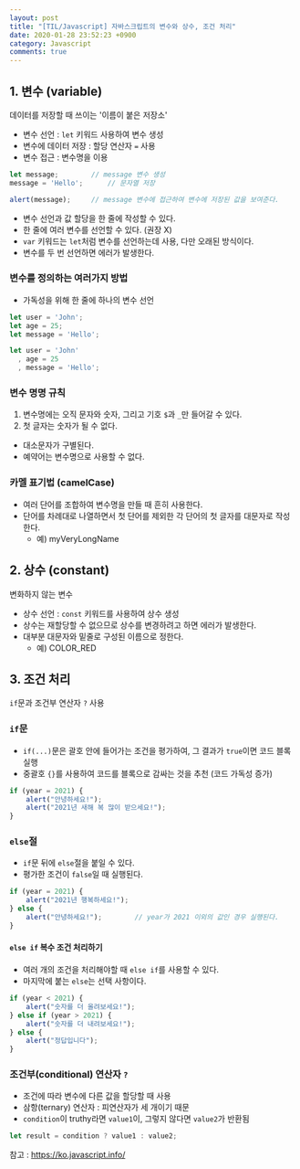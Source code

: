 ```yaml
---
layout: post
title: "[TIL/Javascript] 자바스크립트의 변수와 상수, 조건 처리"
date: 2020-01-28 23:52:23 +0900
category: Javascript
comments: true
---
```


## 1. 변수 (variable)

데이터를 저장할 때 쓰이는 '이름이 붙은 저장소'
* 변수 선언 : `let` 키워드 사용하여 변수 생성
* 변수에 데이터 저장 : 할당 연산자 `=` 사용
* 변수 접근 : 변수명을 이용

```javascript
let message;		// message 변수 생성
message = 'Hello';		// 문자열 저장

alert(message);		// message 변수에 접근하여 변수에 저장된 값을 보여준다.
```

* 변수 선언과 값 할당을 한 줄에 작성할 수 있다.
* 한 줄에 여러 변수를 선언할 수 있다. (권장 X)
* `var` 키워드는 `let`처럼 변수를 선언하는데 사용, 다만 오래된 방식이다.
* 변수를 두 번 선언하면 에러가 발생한다.


### 변수를 정의하는 여러가지 방법
* 가독성을 위해 한 줄에 하나의 변수 선언
```javascript
let user = 'John';
let age = 25;
let message = 'Hello';
```

```javascript
let user = 'John'
  , age = 25
  , message = 'Hello';
```


### 변수 명명 규칙

1. 변수명에는 오직 문자와 숫자, 그리고 기호 `$`과 `_`만 들어갈 수 있다.
2. 첫 글자는 숫자가 될 수 없다.
* 대소문자가 구별된다.
* 예약어는 변수명으로 사용할 수 없다.

 

### 카멜 표기법 (camelCase)

* 여러 단어를 조합하여 변수명을 만들 때 흔히 사용한다.
* 단어를 차례대로 나열하면서 첫 단어를 제외한 각 단어의 첫 글자를 대문자로 작성한다.
  * 예) myVeryLongName



## 2. 상수 (constant)

변화하지 않는 변수
* 상수 선언 : `const` 키워드를 사용하여 상수 생성
* 상수는 재할당할 수 없으므로 상수를 변경하려고 하면 에러가 발생한다.
* 대부분 대문자와 밑줄로 구성된 이름으로 정한다.
  * 예) COLOR_RED



## 3. 조건 처리

`if`문과 조건부 연산자 `?` 사용


### `if`문

* `if(...)`문은 괄호 안에 들어가는 조건을 평가하여, 그 결과가 `true`이면 코드 블록 실행
* 중괄호 `{}`를 사용하여 코드를 블록으로 감싸는 것을 추천 (코드 가독성 증가)

```javascript
if (year = 2021) {
	alert("안녕하세요!");
	alert("2021년 새해 복 많이 받으세요!");
}
```


### `else`절

* `if`문 뒤에 `else`절을 붙일 수 있다.
* 평가한 조건이 `false`일 때 실행된다.

```javascript
if (year = 2021) {
	alert("2021년 행복하세요!");
} else {
	alert("안녕하세요!");		// year가 2021 이외의 값인 경우 실행된다.
}
```


#### `else if` 복수 조건 처리하기

* 여러 개의 조건을 처리해야할 때 `else if`를 사용할 수 있다.
* 마지막에 붙는 `else`는 선택 사항이다.

```javascript
if (year < 2021) {
	alert("숫자를 더 올려보세요!");
} else if (year > 2021) {
	alert("숫자를 더 내려보세요!");
} else {
	alert("정답입니다");
}
```

 

### 조건부(conditional) 연산자 `?`

* 조건에 따라 변수에 다른 값을 할당할 때 사용
* 삼항(ternary) 연산자 : 피연산자가 세 개이기 때문
* `condition`이 truthy라면 `value1`이, 그렇지 않다면 `value2`가 반환됨

```javascript
let result = condition ? value1 : value2;
```



참고 : https://ko.javascript.info/